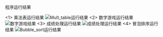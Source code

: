程序运行结果

<1> 乘法表运行结果
    ![Mult_table运行结果](https://user-images.githubusercontent.com/106717015/172279067-cea38a8a-7019-46e8-af85-f9f17e789457.png)
<2> 数字游戏运行结果
    ![数字游戏结果](https://user-images.githubusercontent.com/106717015/172352794-118149d8-f193-42f6-80e1-7dfdd63cbfea.png)
<3> 成绩处理运行结果
    ![成绩处理运行结果](https://user-images.githubusercontent.com/106717015/172352959-11d6fa34-8183-41a6-a116-4fa7237f4c23.png)
<4> 冒泡排序运行结果
    ![Bubble_sort运行结果](https://user-images.githubusercontent.com/106717015/172279175-17dff190-72ee-48ec-8654-6f4a2d60efdc.png)
